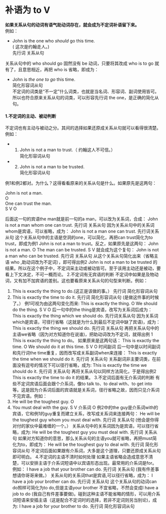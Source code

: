# 补语为 to V

<b>如果**关系从句的动词有语气助动词**存在，就会成为**不定词补语**留下来。</b>  
例如：  
- John is the one who <em>should</em> go this time.  
( 这次是约翰走人。)    
先行词 关系从句   

关系从句中的 who should go 固然没有 be 动词，只要将其改成 who is to go 就有了，且意思相近，再把 who is 省略，即成为：  
- John is <em>the one to go</em> this time.   
简化形容词从句  
不定词的词类是“不一定”什么词类，也就是当名词、形容词、副词使用皆可。所以也符合原来关系从句的词类，可以形容先行词 the one，是正确的简化从句。

#### 1.不定词的主动、被动判断


不定词也有主动与被动之分。其间的选择如果还原成关系从句就可以看得很清楚。例如：  
>  
- 1. John is not a man to trust.（ 约翰这人不可信。）  
简化形容词从句  
- 2. John is not a man to be trusted.  
简化形容词从句  

例1和例2都对。为什么？这得看看原来的关系从句是什么。如果原先是这两句：  
>  
John is not a man.  
O   
One can trust the man.  
S V O  

后面这一句的宾语the man就是前一句的a man，可以改为关系词，合成：
John is not a man whom one can trust.
先行词 关系从句
因为关系从句中的关系词whom是宾语，可以省略，成为：
John is not a man one can trust.
先行词关系从句
这个关系从句中的主语是空洞的one，可以简化，再把can trust简化为to trust，即成为例1 John is not a man to trust。反之，如果原先是这两句：
John is not a man.
O
The man can be trusted.
S V
就会成为这个复句：
John is not a man who can be trusted.
先行词 关系从句
从这个关系从句简化出来（省略主语 who ,助动词改为不定词），即可得出例2 John is not a man to be trusted 的结果。所以在这个例子中，不定词采主动或被动皆可。至于该用主动还是被动，要看上下文决定，不可一概而论。
2.不定词有无宾语的判断
不定词中如果是及物动词，又有加不加宾语的差别。这也要看原来关系从句的句型来判断。例如：
1. This is exactly the thing to do.(这正是该做的事。）
先行词 简化形容词从句
2. This is exactly the time to do it.
先行词 简化形容词从句
(是做这件事的时候了。）
例1可视为由这两句变化而来:
This is exactly the thing.
O
We should do the thing.
S V O
后一句中的the thing是宾语，改写为关系词后成为：
This is exactly the thing which we should do.
先行词关系从句
因为关系词which是宾语，可径行省略（这就是为什么到最后不定词中缺了宾语)，成为：
This is exactly the thing we should do.
先行词 关系从句
再把关系从句中的主语we省略（因为对方知道你在说谁)，把助动词改为不定词，就得出例 1 This is exactly the thing to do。
如果原来是这两句话：
This is exactly the time.
O
We should do it at this time.
S V O 时间副词
后一句中是以时间副词和先行词the time重复，因而改写成关系副词when来连接：
This is exactly the time when we should do it.
先行词 关系从句
关系副词非主要词类，在前面没有逗号的情况下可以径行省略，成为:
This is exactly the time we should do it.
先行词 关系从句
再将关系从句以同样方法简化，于是得出例2 This is exactly the time to do it 的结果。
3.不定词后面有无介系词的判断
有些不定词宾语后面会跟个介系词，像to talk to、to deal with、to get into 等。这是因为介系词后面的宾语就是关系词，径行省略之故，因而只见介系词不见宾语。例如：
1. He will be the toughest guy.
O
2. You must deal with the guy.
S V 介系词 O
例2中的the guy是介系词with的宾语，它和例1的guy重复而建立关系，改写成关系词来连接两句：
He will be the toughest guy whom you must deal with.
先行词 关系从句
(他会是你得对付的家伙中最难缠的一个。）
关系从句中的关系词因为是宾语，可以径行省略，成为:
He will be the toughest guy you must deal with.
先行词 关系从句
如果对方知道你的意思，那么关系从句的主语you就可省略，再把must简化为to，即成为：
He will be the toughest guy to deal with.
先行词 简化形容词从句
不定词后面如果跟有介系词，大多是这个道理，只要还原成关系从句即可明白。
4.不定词的主语不清时如何处理
如果主语省略会造成意思不清楚，可以安排主语于介系词短语中以宾语形态出现。最常用的介系词是for。例如：
I have a job that your brother can do.
先行词 关系从句
(我有件差事想请你哥哥来做。）
关系从句的关系词that是宾语,可以径行省略，成为：
I have a job your brother can do.
先行词 关系从句
这个关系从句的动词can do照样可简化为to do,但是主语your brother 不宜省略，不然会变成I have a job to do (我自己有件差事要做)。碰到这种主语不能省略的情形，可以用介系词短语来安插主语（这是配合不定词时的选择，若非不定词则另当别论)，成为:
I have a job for your brother to do.
先行词 简化形容词从句